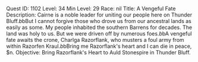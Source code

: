 Quest ID: 1102
Level: 34
Min Level: 29
Race: nil
Title: A Vengeful Fate
Description: Cairne is a noble leader for uniting our people here on Thunder Bluff.$b$bBut I cannot forgive those who drove us from our ancestral lands as easily as some. My people inhabited the southern Barrens for decades. The land was holy to us. But we were driven off by numerous foes.$b$bA vengeful fate awaits the crone, Charlga Razorflank, who musters a foul army from within Razorfen Kraul.$b$bBring me Razorflank's heart and I can die in peace, $n.
Objective: Bring Razorflank's Heart to Auld Stonespire in Thunder Bluff.
